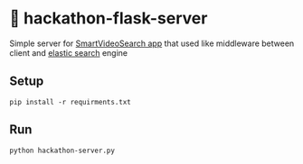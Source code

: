 # :snake: hackathon-flask-server
 Simple server for [SmartVideoSearch app](https://github.com/Drapegnik/SmartVideoSearch) that used like middleware between client and [elastic search](https://www.elastic.co/) engine

## Setup
`pip install -r requirments.txt`

## Run
`python hackathon-server.py`
